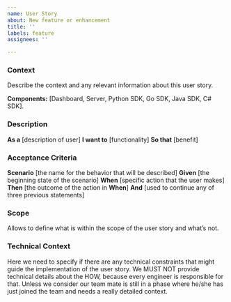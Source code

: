 ```yaml
---
name: User Story
about: New feature or enhancement
title: ''
labels: feature
assignees: ''

---
```


### Context

Describe the context and any relevant information about this user story.

**Components:** [Dashboard, Server, Python SDK, Go SDK, Java SDK, C# SDK].

### Description

**As a** [description of user]
**I want to** [functionality]
**So that** [benefit]

### Acceptance Criteria

**Scenario** [the name for the behavior that will be described]
**Given** [the beginning state of the scenario]
**When** [specific action that the user makes]
**Then** [the outcome of the action in **When**]
**And** [used to continue any of three previous statements]

### Scope

Allows to define what is within the scope of the user story and what’s not.

### Technical Context

Here we need to specify if there are any technical constraints that might guide the implementation of the user story.
We MUST NOT provide technical details about the HOW, because every engineer is responsible for that.
Unless we consider our team mate is still in a phase where he/she has just joined the team and needs a really detailed context.
